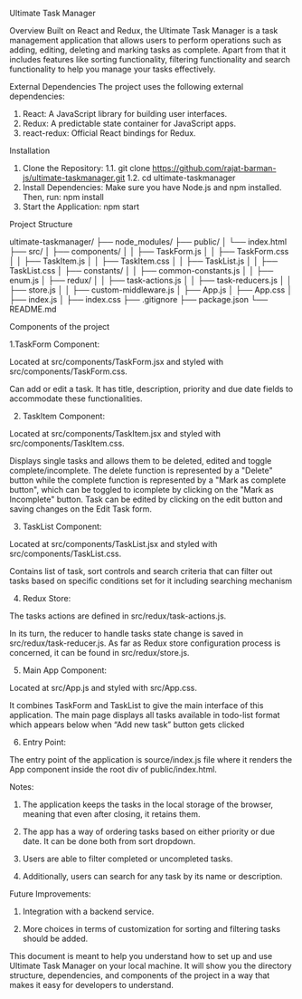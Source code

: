 Ultimate Task Manager

Overview
Built on React and Redux, the Ultimate Task Manager is a task management application that allows users to perform operations such as adding, editing, deleting and marking tasks as complete. Apart from that it includes features like sorting functionality, filtering functionality and search functionality to help you manage your tasks effectively.

External Dependencies
The project uses the following external dependencies:

1. React: A JavaScript library for building user interfaces.
2. Redux: A predictable state container for JavaScript apps.
3. react-redux: Official React bindings for Redux.

Installation

1. Clone the Repository:
   1.1. git clone https://github.com/rajat-barman-js/ultimate-taskmanager.git
   1.2. cd ultimate-taskmanager
2. Install Dependencies:
   Make sure you have Node.js and npm installed.
   Then, run: npm install
3. Start the Application:
   npm start

Project Structure

ultimate-taskmanager/
├── node_modules/
├── public/
│ └── index.html
├── src/
│ ├── components/
│ │ ├── TaskForm.js
│ │ ├── TaskForm.css
│ │ ├── TaskItem.js
│ │ ├── TaskItem.css
│ │ ├── TaskList.js
│ │ ├── TaskList.css
│ ├── constants/
│ │ ├── common-constants.js
│ │ ├── enum.js
│ ├── redux/
│ │ ├── task-actions.js
│ │ ├── task-reducers.js
│ │ ├── store.js
│ │ ├── custom-middleware.js
│ ├── App.js
│ ├── App.css
│ ├── index.js
│ ├── index.css
├── .gitignore
├── package.json
└── README.md

Components of the project

1.TaskForm Component:

Located at src/components/TaskForm.jsx and styled with src/components/TaskForm.css.

Can add or edit a task. It has title, description, priority and due date fields to accommodate these functionalities.

2. TaskItem Component:

Located at src/components/TaskItem.jsx and styled with src/components/TaskItem.css.

Displays single tasks and allows them to be deleted, edited and toggle complete/incomplete.
The delete function is represented by a "Delete" button while the complete function is represented by a "Mark as complete button", which can be toggled to icomplete by clicking on the "Mark as Incomplete" button. Task can be edited by clicking on the edit button and saving changes on the Edit Task form.

3. TaskList Component:

Located at src/components/TaskList.jsx and styled with src/components/TaskList.css.

Contains list of task, sort controls and search criteria that can filter out tasks based on specific conditions set for it including searching mechanism

4. Redux Store:

The tasks actions are defined in src/redux/task-actions.js.

In its turn, the reducer to handle tasks state change is saved in src/redux/task-reducer.js. As far as Redux store configuration process is concerned, it can be found in src/redux/store.js.

5. Main App Component:

Located at src/App.js and styled with src/App.css.

It combines TaskForm and TaskList to give the main interface of this application. The main page displays all tasks available in todo-list format which appears below when “Add new task” button gets clicked

6. Entry Point:

The entry point of the application is source/index.js file where it renders the App component inside the root div of public/index.html.

Notes:

1. The application keeps the tasks in the local storage of the browser, meaning that even after closing, it retains them.

2. The app has a way of ordering tasks based on either priority or due date. It can be done both from sort dropdown.

3. Users are able to filter completed or uncompleted tasks.

4. Additionally, users can search for any task by its name or description.

Future Improvements:

1. Integration with a backend service.

2. More choices in terms of customization for sorting and filtering tasks should be added.

This document is meant to help you understand how to set up and use Ultimate Task Manager on your local machine. It will show you the directory structure, dependencies, and components of the project in a way that makes it easy for developers to understand.
